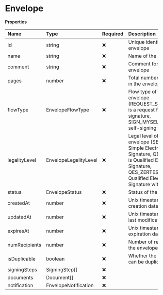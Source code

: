 # Envelope

**Properties**

| Name          | Type                  | Required | Description                                                                                                                                                             |
| :------------ | :-------------------- | :------- | :---------------------------------------------------------------------------------------------------------------------------------------------------------------------- |
| id            | string                | ❌       | Unique identifier of the envelope                                                                                                                                       |
| name          | string                | ❌       | Name of the envelope                                                                                                                                                    |
| comment       | string                | ❌       | Comment for the envelope                                                                                                                                                |
| pages         | number                | ❌       | Total number of pages in the envelope                                                                                                                                   |
| flowType      | EnvelopeFlowType      | ❌       | Flow type of the envelope (REQUEST_SIGNATURE is a request for signature, SIGN_MYSELF is a self-signing flow)                                                            |
| legalityLevel | EnvelopeLegalityLevel | ❌       | Legal level of the envelope (SES is Simple Electronic Signature, QES_EIDAS is Qualified Electronic Signature, QES_ZERTES is Qualified Electronic Signature with Zertes) |
| status        | EnvelopeStatus        | ❌       | Status of the envelope                                                                                                                                                  |
| createdAt     | number                | ❌       | Unix timestamp of the creation date                                                                                                                                     |
| updatedAt     | number                | ❌       | Unix timestamp of the last modification date                                                                                                                            |
| expiresAt     | number                | ❌       | Unix timestamp of the expiration date                                                                                                                                   |
| numRecipients | number                | ❌       | Number of recipients in the envelope                                                                                                                                    |
| isDuplicable  | boolean               | ❌       | Whether the envelope can be duplicated                                                                                                                                  |
| signingSteps  | SigningStep[]         | ❌       |                                                                                                                                                                         |
| documents     | Document[]            | ❌       |                                                                                                                                                                         |
| notification  | EnvelopeNotification  | ❌       |                                                                                                                                                                         |
